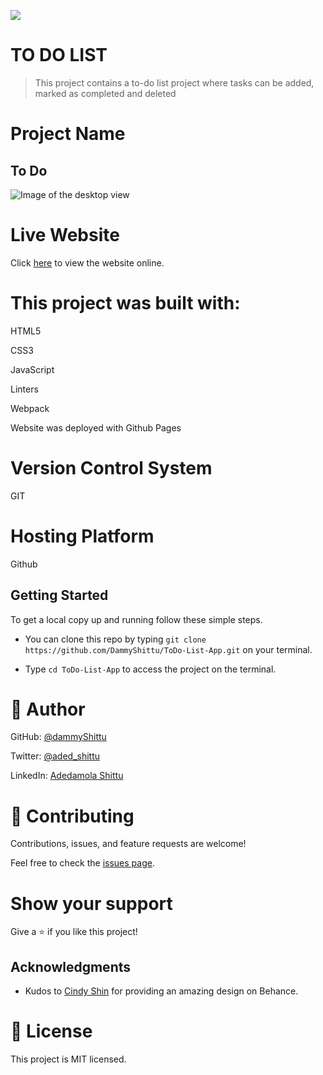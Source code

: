 ![](https://img.shields.io/badge/Microverse-blueviolet)

# TO DO LIST

> This project contains a to-do list project where tasks can be added, marked as completed and deleted

# Project Name

## To Do

![Image of the desktop view](.src./screenshot.png)


# Live Website

Click [here](https://dammyshittu.github.io/ToDo-List-App/) to view the website online.


# This project was built with:

HTML5

CSS3

JavaScript

Linters

Webpack

Website was deployed with Github Pages

# Version Control System

GIT

# Hosting Platform

Github

## Getting Started

To get a local copy up and running follow these simple steps.

- You can clone this repo by typing `git clone https://github.com/DammyShittu/ToDo-List-App.git` on your terminal.

- Type `cd ToDo-List-App` to access the project on the terminal.

# 👤 Author

GitHub: [@dammyShittu](https://github.com/DammyShittu/)

Twitter: [@aded_shittu](https://twitter.com/aded_shittu/)

LinkedIn: [Adedamola Shittu](linkedin.com/in/adedamola-shittu-3ab465172/)

# 🤝 Contributing

Contributions, issues, and feature requests are welcome!

Feel free to check the [issues page](https://github.com/DammyShittu/WeSingAfrica-Capstone/issues).

# Show your support

Give a ⭐️ if you like this project!

## Acknowledgments

- Kudos to [Cindy Shin](https://www.behance.net/adagio07) for providing an amazing design on Behance.

# 📝 License

This project is MIT licensed.
